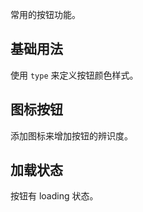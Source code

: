 常用的按钮功能。

## 基础用法

使用 `type` 来定义按钮颜色样式。

<Example class="button-demo" :component="ButtonBase" />

## 图标按钮

添加图标来增加按钮的辨识度。

<Example class="button-demo" :component="ButtonIcon" />

## 加载状态

按钮有 loading 状态。

<Example class="button-demo" :component="ButtonLoading" />

<script setup lang="ts">
// import Example from '~src/components/Example.vue'
import * as ButtonBase from '~src/example/button/base.vue'
import * as ButtonLoading from '~src/example/button/loading.vue'
import * as ButtonIcon from '~src/example/button/icon.vue'
</script>

<style lang="stylus">
.button-demo
  .exapmle-component
    display flex
  .tu-button
    margin-right 10px
</style>